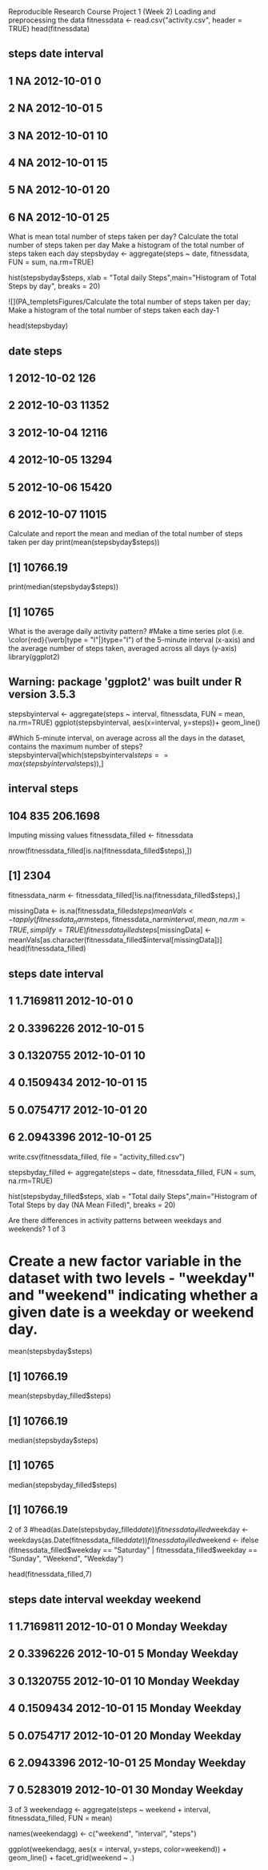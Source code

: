 Reproducible Research Course Project 1 (Week 2)
Loading and preprocessing the data
fitnessdata <- read.csv("activity.csv", header = TRUE)
head(fitnessdata)
##   steps       date interval
## 1    NA 2012-10-01        0
## 2    NA 2012-10-01        5
## 3    NA 2012-10-01       10
## 4    NA 2012-10-01       15
## 5    NA 2012-10-01       20
## 6    NA 2012-10-01       25
What is mean total number of steps taken per day?
Calculate the total number of steps taken per day
Make a histogram of the total number of steps taken each day
stepsbyday <- aggregate(steps ~ date, fitnessdata, FUN = sum, na.rm=TRUE)

hist(stepsbyday$steps, xlab = "Total daily Steps",main="Histogram of Total Steps by day", breaks = 20)

![](PA_templetsFigures/Calculate the total number of steps taken per day; Make a histogram of the total number of steps taken each day-1


head(stepsbyday)
##         date steps
## 1 2012-10-02   126
## 2 2012-10-03 11352
## 3 2012-10-04 12116
## 4 2012-10-05 13294
## 5 2012-10-06 15420
## 6 2012-10-07 11015
Calculate and report the mean and median of the total number of steps taken per day
print(mean(stepsbyday$steps))
## [1] 10766.19
print(median(stepsbyday$steps))
## [1] 10765
What is the average daily activity pattern?
#Make a time series plot (i.e. \color{red}{\verb|type = "l"|}type="l") of the 5-minute interval (x-axis) and the average number of steps taken, averaged across all days (y-axis)
library(ggplot2)
## Warning: package 'ggplot2' was built under R version 3.5.3
stepsbyinterval <- aggregate(steps ~ interval, fitnessdata, FUN = mean, na.rm=TRUE)
ggplot(stepsbyinterval, aes(x=interval, y=steps))+ geom_line()


#Which 5-minute interval, on average across all the days in the dataset, contains the maximum number of steps?
stepsbyinterval[which(stepsbyinterval$steps== max(stepsbyinterval$steps)),]
##     interval    steps
## 104      835 206.1698
Imputing missing values
fitnessdata_filled <- fitnessdata

nrow(fitnessdata_filled[is.na(fitnessdata_filled$steps),])
## [1] 2304
fitnessdata_narm <- fitnessdata_filled[!is.na(fitnessdata_filled$steps),]

missingData <- is.na(fitnessdata_filled$steps)
meanVals <- tapply(fitnessdata_narm$steps, fitnessdata_narm$interval, mean, na.rm=TRUE, simplify=TRUE)
fitnessdata_filled$steps[missingData] <- meanVals[as.character(fitnessdata_filled$interval[missingData])]
head(fitnessdata_filled)
##       steps       date interval
## 1 1.7169811 2012-10-01        0
## 2 0.3396226 2012-10-01        5
## 3 0.1320755 2012-10-01       10
## 4 0.1509434 2012-10-01       15
## 5 0.0754717 2012-10-01       20
## 6 2.0943396 2012-10-01       25
write.csv(fitnessdata_filled, file = "activity_filled.csv")

stepsbyday_filled <- aggregate(steps ~ date, fitnessdata_filled, FUN = sum, na.rm=TRUE)

hist(stepsbyday_filled$steps, xlab = "Total daily Steps",main="Histogram of Total Steps by day (NA Mean Filled)", breaks = 20)


Are there differences in activity patterns between weekdays and weekends?
1 of 3
# Create a new factor variable in the dataset with two levels - "weekday" and "weekend" indicating whether a given date is a weekday or weekend day. 
mean(stepsbyday$steps)
## [1] 10766.19
mean(stepsbyday_filled$steps)
## [1] 10766.19
median(stepsbyday$steps)
## [1] 10765
median(stepsbyday_filled$steps)
## [1] 10766.19
2 of 3
#head(as.Date(stepsbyday_filled$date))
fitnessdata_filled$weekday <- weekdays(as.Date(fitnessdata_filled$date))
fitnessdata_filled$weekend <- ifelse (fitnessdata_filled$weekday == "Saturday" | fitnessdata_filled$weekday == "Sunday", "Weekend", "Weekday")

head(fitnessdata_filled,7)
##       steps       date interval weekday weekend
## 1 1.7169811 2012-10-01        0  Monday Weekday
## 2 0.3396226 2012-10-01        5  Monday Weekday
## 3 0.1320755 2012-10-01       10  Monday Weekday
## 4 0.1509434 2012-10-01       15  Monday Weekday
## 5 0.0754717 2012-10-01       20  Monday Weekday
## 6 2.0943396 2012-10-01       25  Monday Weekday
## 7 0.5283019 2012-10-01       30  Monday Weekday
3 of 3
weekendagg <- aggregate(steps ~ weekend + interval, fitnessdata_filled, FUN = mean)

names(weekendagg) <- c("weekend", "interval", "steps")

ggplot(weekendagg, aes(x = interval, y=steps, color=weekend)) + geom_line() + facet_grid(weekend ~ .)
